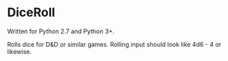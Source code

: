 # DiceRoll
Written for Python 2.7 and Python 3+.

Rolls dice for D&amp;D or similar games. Rolling input should look like 4d6 - 4 or likewise.
